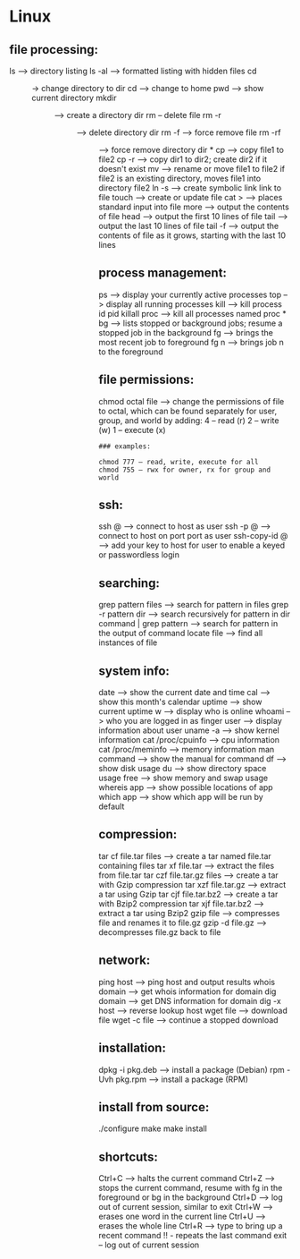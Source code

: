# Linux

  ## file processing:

ls –> directory listing
ls -al –> formatted listing with hidden files
cd <DIR> -> change directory to dir
cd –> change to home
pwd –> show current directory
mkdir <DIR> –> create a directory dir
rm <FILE> – delete file
rm -r <DIR> –> delete directory dir
rm -f <FILE> –> force remove file
rm -rf <DIR> –> force remove directory dir *
cp <FILE1> <FILE2> –> copy file1 to file2
cp -r <DIR1> <DIR2> –> copy dir1 to dir2; create dir2 if it doesn't exist
mv <FILE1> <FILE2> –> rename or move file1 to file2 if file2 is an existing directory, moves file1 into directory file2
ln -s <FILE> <LINK> –> create symbolic link link to file
touch <FILE> –> create or update file
cat > <FILE> –> places standard input into file
more <FILE> –> output the contents of file
head <FILE> –> output the first 10 lines of file
tail <FILE> –> output the last 10 lines of file
tail -f <FILE> –> output the contents of file as it grows, starting with the last 10 lines

  ## process management:

ps –> display your currently active processes
top –> display all running processes
kill <PID> –> kill process id pid
killall proc –> kill all processes named proc *
bg –> lists stopped or background jobs; resume a stopped job in the background
fg –> brings the most recent job to foreground
fg n –> brings job n to the foreground

  ## file permissions:

chmod octal file –> change the permissions of file to octal, which can be found separately for user, group, and world by adding:
4 – read (r)
2 – write (w)
1 – execute (x)
  
    ### examples:

    chmod 777 – read, write, execute for all
    chmod 755 – rwx for owner, rx for group and world

  ## ssh:

ssh <USER>@<HOST> –> connect to host as user
ssh -p <PORT> <USER>@<HOST> –> connect to host on port port as user
ssh-copy-id <USER>@<HOST> –> add your key to host for user to enable a keyed or passwordless login

  ## searching:

grep pattern files –> search for pattern in files
grep -r pattern dir –> search recursively for pattern in dir
command | grep pattern –> search for pattern in the output of command
locate file –> find all instances of file

  ## system info:

date –> show the current date and time
cal –> show this month's calendar
uptime –> show current uptime
w –> display who is online
whoami –> who you are logged in as
finger user –> display information about user
uname -a –> show kernel information
cat /proc/cpuinfo –> cpu information
cat /proc/meminfo –> memory information
man command –> show the manual for command
df –> show disk usage
du –> show directory space usage
free –> show memory and swap usage
whereis app –> show possible locations of app
which app –> show which app will be run by default

  ## compression:

tar cf file.tar files –> create a tar named file.tar containing files
tar xf file.tar –> extract the files from file.tar
tar czf file.tar.gz files –> create a tar with Gzip compression
tar xzf file.tar.gz –> extract a tar using Gzip
tar cjf file.tar.bz2 –> create a tar with Bzip2 compression
tar xjf file.tar.bz2 –> extract a tar using Bzip2
gzip file –> compresses file and renames it to file.gz
gzip -d file.gz –> decompresses file.gz back to file

  ## network:

ping host –> ping host and output results
whois domain –> get whois information for domain
dig domain –> get DNS information for domain
dig -x host –> reverse lookup host
wget file –> download file
wget -c file –> continue a stopped download

  ## installation:

dpkg -i pkg.deb –> install a package (Debian)
rpm -Uvh pkg.rpm –> install a package (RPM)

  ## install from source:

./configure
make
make install

  ## shortcuts:

Ctrl+C –> halts the current command
Ctrl+Z –> stops the current command, resume with
fg in the foreground or bg in the background
Ctrl+D –> log out of current session, similar to exit
Ctrl+W –> erases one word in the current line
Ctrl+U –> erases the whole line
Ctrl+R –> type to bring up a recent command
!! - repeats the last command
exit – log out of current session
